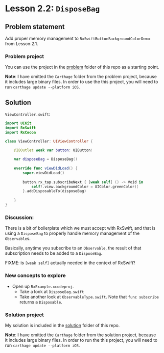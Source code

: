 # Lesson 2.2: `DisposeBag`

## Problem statement

Add proper memory management to `RxSwiftButtonBackgroundColorDemo` from Lesson 2.1.

### Problem project

You can use the project in the [problem](problem) folder of this repo as a starting point.

**Note**: I have omitted the `Carthage` folder from the problem project, because it includes large binary files.  In order to use the this project, you will need to run `carthage update --platform iOS`.

## Solution

`ViewController.swift`:

```swift
import UIKit
import RxSwift
import RxCocoa

class ViewController: UIViewController {

    @IBOutlet weak var button: UIButton!
    
    var disposeBag = DisposeBag()
    
    override func viewDidLoad() {
        super.viewDidLoad()
        
        button.rx_tap.subscribeNext { [weak self] () -> Void in
            self?.view.backgroundColor = UIColor.greenColor()
        }.addDisposableTo(disposeBag)
        
    }
}
```

### Discussion:

There is a bit of boilerplate which we must accept with RxSwift, and that is using a `DisposeBag` to properly handle memory management of the `Observable`s.

Basically, anytime you subscribe to an `Observable`, the result of that subscription needs to be added to a `DisposeBag`.

FIXME: is `[weak self]` actually needed in the context of RxSwift?

### New concepts to explore

* Open up `RxExample.xcodeproj`.
  * Take a look at `DisposeBag.swift`
  * Take another look at `ObservableType.swift`.  Note that `func subscribe` returns a `Disposable`.

### Solution project

My solution is included in the [solution](solution) folder of this repo.

**Note**: I have omitted the `Carthage` folder from the solution project, because it includes large binary files.  In order to run the this project, you will need to run `carthage update --platform iOS`.

